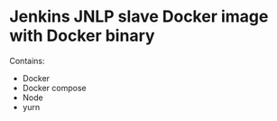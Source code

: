 Jenkins JNLP slave Docker image with Docker binary
==================================================

Contains:

-	Docker
-	Docker compose
-   Node
-   yurn
